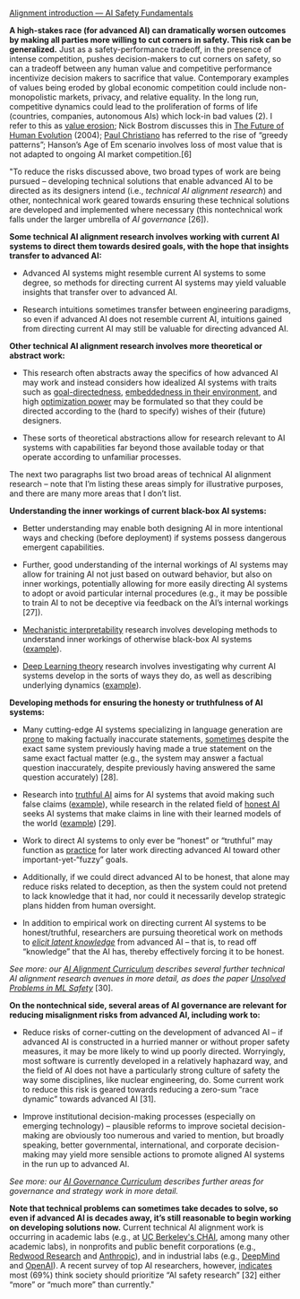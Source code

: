 [Alignment introduction — AI Safety Fundamentals](https://aisafetyfundamentals.com/alignment-introduction?_gl=1*j9m3x1*_ga*NjY1NjAzOTA0LjE2OTUzODg4MTI.*_ga_8W59C8ZY6T*MTY5NTU1MTAzNy4xLjEuMTY5NTU1MjgxMC4wLjAuMA..)



**A high-stakes race (for advanced AI) can dramatically worsen outcomes by making all parties more willing to cut corners in safety. This risk can be generalized.** Just as a safety-performance tradeoff, in the presence of intense competition, pushes decision-makers to cut corners on safety, so can a tradeoff between any human value and competitive performance incentivize decision makers to sacrifice that value. Contemporary examples of values being eroded by global economic competition could include non-monopolistic markets, privacy, and relative equality. In the long run, competitive dynamics could lead to the proliferation of forms of life (countries, companies, autonomous AIs) which lock-in bad values (2). I refer to this as [value erosion](https://docs.google.com/document/d/1B77VWaXG-u34nSRFKV14pJNHJHHb6sa5zJ08J70CVVA/edit); Nick Bostrom discusses this in [The Future of Human Evolution](https://www.nickbostrom.com/fut/evolution.html) (2004); [Paul Christiano](https://www.alignmentforum.org/posts/HBxe6wdjxK239zajf/what-failure-looks-like) has referred to the rise of “greedy patterns”; Hanson’s Age of Em scenario involves loss of most value that is not adapted to ongoing AI market competition.[6]



"To reduce the risks discussed above, two broad types of work are being pursued – developing technical solutions that enable advanced AI to be directed as its designers intend (i.e., _technical AI alignment research_) and other, nontechnical work geared towards ensuring these technical solutions are developed and implemented where necessary (this nontechnical work falls under the larger umbrella of _AI governance_ [26]).

**Some technical AI alignment research involves working with current AI systems to direct them towards desired goals, with the hope that insights transfer to advanced AI:**

- Advanced AI systems might resemble current AI systems to some degree, so methods for directing current AI systems may yield valuable insights that transfer over to advanced AI.
    
- Research intuitions sometimes transfer between engineering paradigms, so even if advanced AI does not resemble current AI, intuitions gained from directing current AI may still be valuable for directing advanced AI.
    

**Other technical AI alignment research involves more theoretical or abstract work:**

- This research often abstracts away the specifics of how advanced AI may work and instead considers how idealized AI systems with traits such as [goal-directedness](https://www.alignmentforum.org/posts/cfXwr6NC9AqZ9kr8g/literature-review-on-goal-directedness), [embeddedness in their environment](https://www.alignmentforum.org/tag/embedded-agency), and high [optimization power](https://www.alignmentforum.org/posts/Q4hLMDrFd8fbteeZ8/measuring-optimization-power) may be formulated so that they could be directed according to the (hard to specify) wishes of their (future) designers.
    
- These sorts of theoretical abstractions allow for research relevant to AI systems with capabilities far beyond those available today or that operate according to unfamiliar processes.
    

The next two paragraphs list two broad areas of technical AI alignment research – note that I’m listing these areas simply for illustrative purposes, and there are many more areas that I don’t list.

**Understanding the inner workings of current black-box AI systems:**

- Better understanding may enable both designing AI in more intentional ways and checking (before deployment) if systems possess dangerous emergent capabilities. 
    
- Further, good understanding of the internal workings of AI systems may allow for training AI not just based on outward behavior, but also on inner workings, potentially allowing for more easily directing AI systems to adopt or avoid particular internal procedures (e.g., it may be possible to train AI to not be deceptive via feedback on the AI’s internal workings [27]).
    
- [Mechanistic interpretability](https://transformer-circuits.pub/2022/mech-interp-essay/index.html) research involves developing methods to understand inner workings of otherwise black-box AI systems ([example](https://transformer-circuits.pub/2021/framework/index.html)).
    
- [Deep Learning theory](https://deeplearningtheory.com/) research involves investigating why current AI systems develop in the sorts of ways they do, as well as describing underlying dynamics ([example](https://openai.com/blog/deep-double-descent/)).
    

**Developing methods for ensuring the honesty or truthfulness of AI systems:**

- Many cutting-edge AI systems specializing in language generation are [prone](https://arxiv.org/abs/2104.07567) to making factually inaccurate statements, [sometimes](https://arxiv.org/abs/2102.01017) despite the exact same system previously having made a true statement on the same exact factual matter (e.g., the system may answer a factual question inaccurately, despite previously having answered the same question accurately) [28].
    
- Research into [truthful AI](https://www.alignmentforum.org/posts/sdxZdGFtAwHGFGKhg/truthful-and-honest-ai#Truthful_systems) aims for AI systems that avoid making such false claims ([example](https://arxiv.org/abs/2109.07958)), while research in the related field of [honest AI](https://www.alignmentforum.org/posts/5HtDzRAk7ePWsiL2L/open-problems-in-ai-x-risk-pais-5#Honest_AI) seeks AI systems that make claims in line with their learned models of the world ([example](https://arxiv.org/abs/2212.03827)) [29].
    
- Work to direct AI systems to only ever be “honest” or “truthful” may function as [practice](https://www.alignmentforum.org/posts/jWkqACmDes6SoAiyE/truthful-lms-as-a-warm-up-for-aligned-agi) for later work directing advanced AI toward other important-yet-“fuzzy” goals.
    
- Additionally, if we could direct advanced AI to be honest, that alone may reduce risks related to deception, as then the system could not pretend to lack knowledge that it had, nor could it necessarily develop strategic plans hidden from human oversight.
    
- In addition to empirical work on directing current AI systems to be honest/truthful, researchers are pursuing theoretical work on methods to [_elicit latent knowledge_](https://www.alignmentforum.org/posts/rxoBY9CMkqDsHt25t/eliciting-latent-knowledge-elk-distillation-summary) from advanced AI – that is, to read off “knowledge” that the AI has, thereby effectively forcing it to be honest.
    

_See more: our_ [_AI Alignment Curriculum_](https://aisafetyfundamentals.com/ai-alignment-curriculum) _describes several further technical AI alignment research avenues in more detail, as does the paper_ [_Unsolved Problems in ML Safety_](https://arxiv.org/abs/2109.13916) [30].

**On the nontechnical side, several areas of AI governance are relevant for reducing misalignment risks from advanced AI, including work to:**

- Reduce risks of corner-cutting on the development of advanced AI – if advanced AI is constructed in a hurried manner or without proper safety measures, it may be more likely to wind up poorly directed. Worryingly, most software is currently developed in a relatively haphazard way, and the field of AI does not have a particularly strong culture of safety the way some disciplines, like nuclear engineering, do. Some current work to reduce this risk is geared towards reducing a zero-sum “race dynamic” towards advanced AI [31].
    
- Improve institutional decision-making processes (especially on emerging technology) – plausible reforms to improve societal decision-making are obviously too numerous and varied to mention, but broadly speaking, better governmental, international, and corporate decision-making may yield more sensible actions to promote aligned AI systems in the run up to advanced AI.
    

_See more: our_ [_AI Governance Curriculum_](https://aisafetyfundamentals.com/ai-governance-curriculum) _describes further areas for governance and strategy work in more detail._

**Note that technical problems can sometimes take decades to solve, so even if advanced AI is decades away, it’s still reasonable to begin working on developing solutions now.** Current technical AI alignment work is occurring in academic labs (e.g., at [UC Berkeley's CHAI](https://humancompatible.ai/), among many other academic labs), in nonprofits and public benefit corporations (e.g., [Redwood Research](https://www.redwoodresearch.org/) and [Anthropic](https://www.anthropic.com/)), and in industrial labs (e.g., [DeepMind](https://www.alignmentforum.org/posts/nzmCvRvPm4xJuqztv/deepmind-is-hiring-for-the-scalable-alignment-and-alignment) and [OpenAI](https://openai.com/blog/our-approach-to-alignment-research/)). A recent survey of top AI researchers, however, [indicates](https://aiimpacts.org/2022-expert-survey-on-progress-in-ai/) most (69%) think society should prioritize “AI safety research” [32] either “more” or “much more” than currently."
